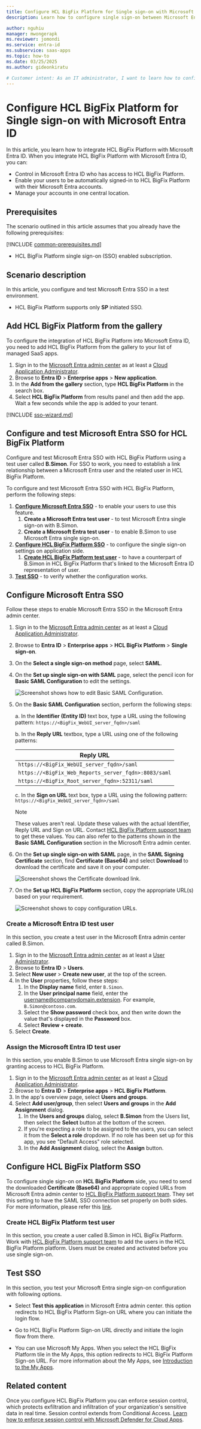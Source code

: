 ```yaml
---
title: Configure HCL BigFix Platform for Single sign-on with Microsoft Entra ID
description: Learn how to configure single sign-on between Microsoft Entra ID and HCL BigFix Platform.

author: nguhiu
manager: mwongerapk
ms.reviewer: jomondi
ms.service: entra-id
ms.subservice: saas-apps
ms.topic: how-to
ms.date: 03/25/2025
ms.author: gideonkiratu

# Customer intent: As an IT administrator, I want to learn how to configure single sign-on between Microsoft Entra ID and HCL BigFix Platform so that I can control who has access to HCL BigFix Platform, enable automatic sign-in with Microsoft Entra accounts, and manage my accounts in one central location.
---
```


# Configure HCL BigFix Platform for Single sign-on with Microsoft Entra ID

In this article,  you learn how to integrate HCL BigFix Platform with Microsoft Entra ID. When you integrate HCL BigFix Platform with Microsoft Entra ID, you can:

* Control in Microsoft Entra ID who has access to HCL BigFix Platform.
* Enable your users to be automatically signed-in to HCL BigFix Platform with their Microsoft Entra accounts.
* Manage your accounts in one central location.

## Prerequisites

The scenario outlined in this article assumes that you already have the following prerequisites:

[!INCLUDE [common-prerequisites.md](~/identity/saas-apps/includes/common-prerequisites.md)]
* HCL BigFix Platform single sign-on (SSO) enabled subscription.

## Scenario description

In this article,  you configure and test Microsoft Entra SSO in a test environment.

* HCL BigFix Platform supports only **SP** initiated SSO.

## Add HCL BigFix Platform from the gallery

To configure the integration of HCL BigFix Platform into Microsoft Entra ID, you need to add HCL BigFix Platform from the gallery to your list of managed SaaS apps.

1. Sign in to the [Microsoft Entra admin center](https://entra.microsoft.com) as at least a [Cloud Application Administrator](~/identity/role-based-access-control/permissions-reference.md#cloud-application-administrator).
1. Browse to **Entra ID** > **Enterprise apps** > **New application**.
1. In the **Add from the gallery** section, type **HCL BigFix Platform** in the search box.
1. Select **HCL BigFix Platform** from results panel and then add the app. Wait a few seconds while the app is added to your tenant.

[!INCLUDE [sso-wizard.md](~/identity/saas-apps/includes/sso-wizard.md)]

## Configure and test Microsoft Entra SSO for HCL BigFix Platform

Configure and test Microsoft Entra SSO with HCL BigFix Platform using a test user called **B.Simon**. For SSO to work, you need to establish a link relationship between a Microsoft Entra user and the related user in HCL BigFix Platform.

To configure and test Microsoft Entra SSO with HCL BigFix Platform, perform the following steps:

1. **[Configure Microsoft Entra SSO](#configure-microsoft-entra-sso)** - to enable your users to use this feature.
    1. **Create a Microsoft Entra test user** - to test Microsoft Entra single sign-on with B.Simon.
    1. **Create a Microsoft Entra test user** - to enable B.Simon to use Microsoft Entra single sign-on.
1. **[Configure HCL BigFix Platform SSO](#configure-hcl-bigfix-platform-sso)** - to configure the single sign-on settings on application side.
    1. **[Create HCL BigFix Platform test user](#create-hcl-bigfix-platform-test-user)** - to have a counterpart of B.Simon in HCL BigFix Platform that's linked to the Microsoft Entra ID representation of user.
1. **[Test SSO](#test-sso)** - to verify whether the configuration works.

## Configure Microsoft Entra SSO

Follow these steps to enable Microsoft Entra SSO in the Microsoft Entra admin center.

1. Sign in to the [Microsoft Entra admin center](https://entra.microsoft.com) as at least a [Cloud Application Administrator](~/identity/role-based-access-control/permissions-reference.md#cloud-application-administrator).
1. Browse to **Entra ID** > **Enterprise apps** > **HCL BigFix Platform** > **Single sign-on**.
1. On the **Select a single sign-on method** page, select **SAML**.
1. On the **Set up single sign-on with SAML** page, select the pencil icon for **Basic SAML Configuration** to edit the settings.

   ![Screenshot shows how to edit Basic SAML Configuration.](common/edit-urls.png "Basic Configuration")

1. On the **Basic SAML Configuration** section, perform the following steps:

    a. In the **Identifier (Entity ID)** text box, type a URL using the following pattern:
    `https://<BigFix_WebUI_server_fqdn>/saml`

    b. In the **Reply URL** textbox, type a URL using one of the following patterns:

    |**Reply URL**|
    |-------------|
    |`https://<BigFix_WebUI_server_fqdn>/saml`|
    |`https://<BigFix_Web_Reports_server_fqdn>:8083/saml`|
    |`https://<BigFix_Root_server_fqdn>:52311/saml`|

    c. In the **Sign on URL** text box, type a URL using the following pattern:
    `https://<BigFix_WebUI_server_fqdn>/saml`

	> [!NOTE]
	> These values aren't real. Update these values with the actual Identifier, Reply URL and Sign on URL. Contact [HCL BigFix Platform support team](https://support.hcltechsw.com/csm) to get these values. You can also refer to the patterns shown in the **Basic SAML Configuration** section in the Microsoft Entra admin center.

1. On the **Set up single sign-on with SAML** page, in the **SAML Signing Certificate** section, find **Certificate (Base64)** and select **Download** to download the certificate and save it on your computer.

	![Screenshot shows the Certificate download link.](common/certificatebase64.png "Certificate")

1. On the **Set up HCL BigFix Platform** section, copy the appropriate URL(s) based on your requirement.

	![Screenshot shows to copy configuration URLs.](common/copy-configuration-urls.png "Metadata")

### Create a Microsoft Entra ID test user

In this section, you create a test user in the Microsoft Entra admin center called B.Simon.

1. Sign in to the [Microsoft Entra admin center](https://entra.microsoft.com) as at least a [User Administrator](~/identity/role-based-access-control/permissions-reference.md#user-administrator).
1. Browse to **Entra ID** > **Users**.
1. Select **New user** > **Create new user**, at the top of the screen.
1. In the **User** properties, follow these steps:
   1. In the **Display name** field, enter `B.Simon`.  
   1. In the **User principal name** field, enter the username@companydomain.extension. For example, `B.Simon@contoso.com`.
   1. Select the **Show password** check box, and then write down the value that's displayed in the **Password** box.
   1. Select **Review + create**.
1. Select **Create**.

### Assign the Microsoft Entra ID test user

In this section, you enable B.Simon to use Microsoft Entra single sign-on by granting access to HCL BigFix Platform.

1. Sign in to the [Microsoft Entra admin center](https://entra.microsoft.com) as at least a [Cloud Application Administrator](~/identity/role-based-access-control/permissions-reference.md#cloud-application-administrator).
1. Browse to **Entra ID** > **Enterprise apps** > **HCL BigFix Platform**.
1. In the app's overview page, select **Users and groups**.
1. Select **Add user/group**, then select **Users and groups** in the **Add Assignment** dialog.
   1. In the **Users and groups** dialog, select **B.Simon** from the Users list, then select the **Select** button at the bottom of the screen.
   1. If you're expecting a role to be assigned to the users, you can select it from the **Select a role** dropdown. If no role has been set up for this app, you see "Default Access" role selected.
   1. In the **Add Assignment** dialog, select the **Assign** button.

## Configure HCL BigFix Platform SSO

To configure single sign-on on **HCL BigFix Platform** side, you need to send the downloaded **Certificate (Base64)** and appropriate copied URLs from Microsoft Entra admin center to [HCL BigFix Platform support team](https://support.hcltechsw.com/csm). They set this setting to have the SAML SSO connection set properly on both sides. For more information, please refer this [link](https://help.hcltechsw.com/bigfix/10.0/platform/Platform/Config/c_how_to_configure_bigfix_to_int.html).

### Create HCL BigFix Platform test user

In this section, you create a user called B.Simon in HCL BigFix Platform. Work with [HCL BigFix Platform support team](https://support.hcltechsw.com/csm) to add the users in the HCL BigFix Platform platform. Users must be created and activated before you use single sign-on.

## Test SSO 

In this section, you test your Microsoft Entra single sign-on configuration with following options.
 
* Select **Test this application** in Microsoft Entra admin center. this option redirects to HCL BigFix Platform Sign-on URL where you can initiate the login flow.
 
* Go to HCL BigFix Platform Sign-on URL directly and initiate the login flow from there.
 
* You can use Microsoft My Apps. When you select the HCL BigFix Platform tile in the My Apps, this option redirects to HCL BigFix Platform Sign-on URL. For more information about the My Apps, see [Introduction to the My Apps](https://support.microsoft.com/account-billing/sign-in-and-start-apps-from-the-my-apps-portal-2f3b1bae-0e5a-4a86-a33e-876fbd2a4510).

## Related content

Once you configure HCL BigFix Platform you can enforce session control, which protects exfiltration and infiltration of your organization's sensitive data in real time. Session control extends from Conditional Access. [Learn how to enforce session control with Microsoft Defender for Cloud Apps](/cloud-app-security/proxy-deployment-any-app).
